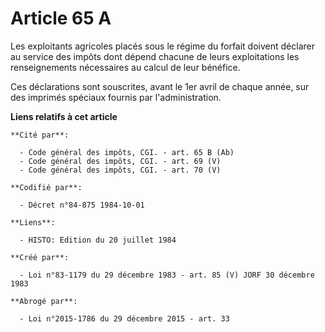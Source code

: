 # Article 65 A

Les exploitants agricoles placés sous le régime du forfait doivent déclarer au service des impôts dont dépend chacune de
leurs exploitations les renseignements nécessaires au calcul de leur bénéfice. 

Ces déclarations sont souscrites, avant le 1er avril de chaque année, sur des imprimés spéciaux fournis par l'administration.

**Liens relatifs à cet article**

	**Cité par**:

	  - Code général des impôts, CGI. - art. 65 B (Ab)
	  - Code général des impôts, CGI. - art. 69 (V)
	  - Code général des impôts, CGI. - art. 70 (V)

	**Codifié par**:

	  - Décret n°84-875 1984-10-01

	**Liens**:

	  - HISTO: Edition du 20 juillet 1984

	**Créé par**:

	  - Loi n°83-1179 du 29 décembre 1983 - art. 85 (V) JORF 30 décembre 1983

	**Abrogé par**:

	  - Loi n°2015-1786 du 29 décembre 2015 - art. 33
